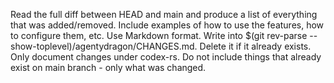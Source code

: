 Read the full diff between HEAD and main and produce a list of everything that was added/removed.
Include examples of how to use the features, how to configure them, etc.
Use Markdown format. Write into $(git rev-parse --show-toplevel)/agentydragon/CHANGES.md. Delete it if it already exists.
Only document changes under codex-rs.
Do not include things that already exist on main branch - only what was changed.
